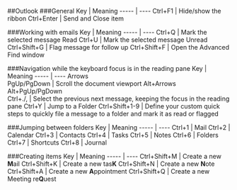 ##Outlook
###General
Key  | Meaning
-----  | ----
Ctrl+F1  | Hide/show the ribbon
Ctrl+Enter  | Send and Close item
 
###Working with emails
Key  | Meaning
-----  | ----
Ctrl+Q  | Mark the selected message Read
Ctrl+U  | Mark the selected message Unread
Ctrl+Shift+G  | Flag message for follow up
Ctrl+Shift+F  | Open the Advanced Find window
 
###Navigation while the keyboard focus is in the reading pane
Key  | Meaning
-----  | ----
Arrows <br /> PgUp/PgDown  | Scroll the document viewport
Alt+Arrows <br /> Alt+PgUp/PgDown <br /> Ctrl+./,  | Select the previous next message, keeping the focus in the reading pane
Ctrl+Y  | Jump to a Folder
Ctrl+Shift+1-9  | Define your custom quick steps to quickly file a message to a folder and mark it as read or flagged

###Jumping between folders
Key  | Meaning
-----  | ----
Ctrl+1  | Mail
Ctrl+2  | Calendar
Ctrl+3  | Contacts
Ctrl+4  | Tasks
Ctrl+5  | Notes
Ctrl+6  | Folders
Ctrl+7  | Shortcuts
Ctrl+8  | Journal
 
###Creating items
Key  | Meaning
-----  | ----
Ctrl+Shift+M  | Create a new **M**ail
Ctrl+Shift+K  | Create a new tas**K**
Ctrl+Shift+N  | Create a new **N**ote
Ctrl+Shift+A  | Create a new **A**ppointment
Ctrl+Shift+Q  | Create a new Meeting re**Q**uest
